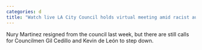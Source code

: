 ```yaml
---
categories: d
title: "Watch live LA City Council holds virtual meeting amid racist audio scandal"
---
```

Nury Martinez resigned from the council last week, but there are still calls for Councilmen Gil Cedillo and Kevin de León to step down. 